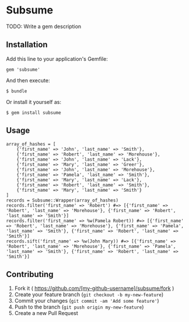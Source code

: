 # Subsume

TODO: Write a gem description

## Installation

Add this line to your application's Gemfile:

    gem 'subsume'

And then execute:

    $ bundle

Or install it yourself as:

    $ gem install subsume

## Usage

    array_of_hashes = [
        {'first_name' => 'John', 'last_name' => 'Smith'},
        {'first_name' => 'Robert', 'last_name' => 'Morehouse'},
        {'first_name' => 'John', 'last_name' => 'Lack'},
        {'first_name' => 'Mary', 'last_name' => 'Greer'},
        {'first_name' => 'John', 'last_name' => 'Morehouse'},
        {'first_name' => 'Pamela', 'last_name' => 'Smith'},
        {'first_name' => 'Mary', 'last_name' => 'Lack'},
        {'first_name' => 'Robert', 'last_name' => 'Smith'},
        {'first_name' => 'Mary', 'last_name' => 'Smith'}
    ]
    records = Subsume::Wrapper(array_of_hashes)
    records.filter('first_name' => 'Robert') #=> [{'first_name' => 'Robert', 'last_name' => 'Morehouse'}, {'first_name' => 'Robert', 'last_name' => 'Smith'}]
    records.filter('first_name' => %w(Pamela Robert)) #=> [{'first_name' => 'Robert', 'last_name' => 'Morehouse'}, {'first_name' => 'Pamela', 'last_name' => 'Smith'}, {'first_name' => 'Robert', 'last_name' => 'Smith'}]
    records.sift('first_name' => %w(John Mary)) #=> [{'first_name' => 'Robert', 'last_name' => 'Morehouse'}, {'first_name' => 'Pamela', 'last_name' => 'Smith'}, {'first_name' => 'Robert', 'last_name' => 'Smith'}]

## Contributing

1. Fork it ( https://github.com/[my-github-username]/subsume/fork )
2. Create your feature branch (`git checkout -b my-new-feature`)
3. Commit your changes (`git commit -am 'Add some feature'`)
4. Push to the branch (`git push origin my-new-feature`)
5. Create a new Pull Request
